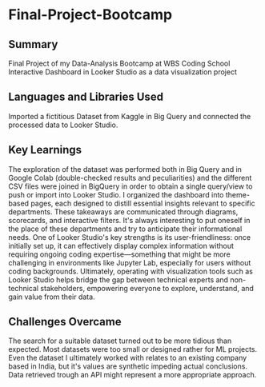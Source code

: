 # Final-Project-Bootcamp

## Summary
Final Project of my Data-Analysis Bootcamp at WBS Coding School 
Interactive Dashboard in Looker Studio as a data visualization project

## Languages and Libraries Used
Imported a fictitious Dataset from Kaggle in Big Query and connected the processed data to Looker Studio.

## Key Learnings
The exploration of the dataset was performed both in Big Query and in Google Colab (double-checked results and peculiarities) and the different CSV files were joined in BigQuery in order to obtain a single query/view to push or import into Looker Studio.
I organized the dashboard into theme-based pages, each designed to distill essential insights relevant to specific departments. These takeaways are communicated through diagrams, scorecards, and interactive filters. It's always interesting to put oneself in the place of these departments and try to anticipate their informational needs. One of Looker Studio's key strengths is its user-friendliness: once initially set up, it can effectively display complex information without requiring ongoing coding expertise—something that might be more challenging in environments like Jupyter Lab, especially for users without coding backgrounds.
Ultimately, operating with visualization tools such as Looker Studio helps bridge the gap between technical experts and non-technical stakeholders, empowering everyone to explore, understand, and gain value from their data.

## Challenges Overcame
The search for a suitable dataset turned out to be more tidious than expected. Most datasets were too small or designed rather for ML projects. Even the dataset I ultimately worked with relates to an existing company based in India, but it's values are synthetic impeding actual conclusions. Data retrieved trough an API might represent a more appropriate approach.

